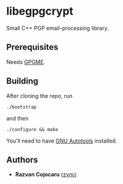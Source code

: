 # libegpgcrypt 

Small C++ PGP email-processing library.

## Prerequisites

Needs [GPGME](https://gnupg.org/software/gpgme/index.html).

## Building 

After cloning the repo, run

```
./bootstrap
```

and then

```
./configure && make
```

You'll need to have [GNU Autotools](https://en.wikipedia.org/wiki/GNU_Autotools)
installed.

## Authors

* **Razvan Cojocaru** [rzvncj](https://github.com/rzvncj)
